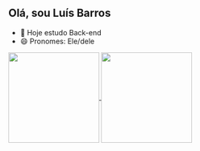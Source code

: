 ## Olá, sou Luís Barros
- 🤖 Hoje estudo Back-end
- 😄 Pronomes: Ele/dele

<div style='justify-content: center'>
  <a href="https://github.com/Luis-Barros1">
  <img height= "180em" align="center" src= "https://github-readme-stats.vercel.app/api?username=Luis-Barros1&theme=dracula&count_private=true&show_icons=true">
  <img height= "180em" align="center" src= "https://github-readme-stats.vercel.app/api/top-langs/?username=Luis-Barros1&theme=dracula&count_private=true">
</div>
